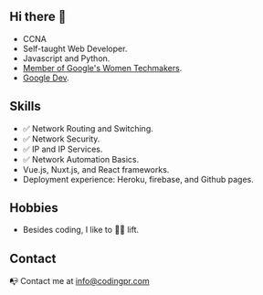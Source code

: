 ## Hi there 👋

- CCNA
- Self-taught Web Developer. 
- Javascript and Python. 
- [Member of Google's Women Techmakers](https://developers.google.com/profile/badges/community/wtm/member).
- [Google Dev](https://developers.google.com/profile/u/denisse-ab).

## Skills
- :white_check_mark: Network Routing and Switching.
- :white_check_mark: Network Security.
- :white_check_mark: IP and IP Services.
- :white_check_mark: Network Automation Basics.
- Vue.js, Nuxt.js, and React frameworks.
- Deployment experience: Heroku, firebase, and Github pages.

## Hobbies
- Besides coding, I like to :weight_lifting_woman: lift.

## Contact
:mailbox_with_no_mail: Contact me at info@codingpr.com
